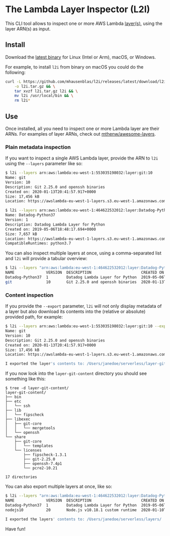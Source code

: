 # The Lambda Layer Inspector (L2I)

This CLI tool allows to inspect one or more AWS Lambda [layer(s)](https://docs.aws.amazon.com/lambda/latest/dg/configuration-layers.html), using the layer ARN(s) as input.

## Install

Download the [latest binary](https://github.com/mhausenblas/l2i/releases/latest) for Linux (Intel or Arm), macOS, or Windows.

For example, to install `l2i` from binary on macOS you could do the following:

```sh
curl -L https://github.com/mhausenblas/l2i/releases/latest/download/l2i_darwin_amd64.tar.gz \
    -o l2i.tar.gz && \
    tar xvzf l2i.tar.gz l2i && \
    mv l2i /usr/local/bin && \
    rm l2i*
```

## Use

Once installed, all you need to inspect one or more Lambda layer are their ARNs.
For examples of layer ARNs, check out [mthenw/awesome-layers](https://github.com/mthenw/awesome-layers).

### Plain metadata inspection

If you want to inspect a single AWS Lambda layer, provide the ARN to `l2i` using
the `--layers` parameter like so:

```sh
$ l2i --layers arn:aws:lambda:eu-west-1:553035198032:layer:git:10
Name: git
Version: 10
Description: Git 2.25.0 and openssh binaries
Created on: 2020-01-13T20:41:57.917+0000
Size: 17,456 kB
Location: https://awslambda-eu-west-1-layers.s3.eu-west-1.amazonaws.com/snapshots/553035198032/git-c86b3b6b-1ff4-48e2-bdc3-3721ae076147?versionId=YhboGnC0BP6h5jlTaS2jUxyeZxXFBQU3

$ l2i --layers arn:aws:lambda:eu-west-1:464622532012:layer:Datadog-Python37:1
Name: Datadog-Python37
Version: 1
Description: Datadog Lambda Layer for Python
Created on: 2019-05-06T18:48:17.694+0000
Size: 7,657 kB
Location: https://awslambda-eu-west-1-layers.s3.eu-west-1.amazonaws.com/snapshots/464622532012/Datadog-Python37-44fdbec2-a76c-4fb4-a3e2-be9781f035be?versionId=4vdBqcXS41OnGhs5Ml16_G31mK2mBaqM
CompatibleRuntimes: python3.7
```

You can also inspect multiple layers at once, using a comma-separated list and
`l2i` will provide a tabular overview:

```sh
$ l2i --layers "arn:aws:lambda:eu-west-1:464622532012:layer:Datadog-Python37:1,arn:aws:lambda:eu-west-1:553035198032:layer:git:10"
NAME              VERSION  DESCRIPTION                      CREATED ON                    SIZE (kB)
Datadog-Python37  1        Datadog Lambda Layer for Python  2019-05-06T18:48:17.694+0000  7,657
git               10       Git 2.25.0 and openssh binaries  2020-01-13T20:41:57.917+0000  17,456
```

### Content inspection

If you provide the `--export` parameter, `l2i` will not only display metadata of
a layer but also download its contents into the (relative or 
absolute) provided path, for example:

```sh
$ l2i --layers arn:aws:lambda:eu-west-1:553035198032:layer:git:10 --export .
Name: git
Version: 10
Description: Git 2.25.0 and openssh binaries
Created on: 2020-01-13T20:41:57.917+0000
Size: 17,456 kB
Location: https://awslambda-eu-west-1-layers.s3.eu-west-1.amazonaws.com/snapshots/553035198032/git-c86b3b6b-1ff4-48e2-bdc3-3721ae076147?versionId=YhboGnC0BP6h5jlTaS2jUxyeZxXFBQU3

I exported the layer's contents to: /Users/janedoe/serverless/layer-git-content
```

If you now look into the `layer-git-content` directory you should see something
like this:

```
$ tree -d layer-git-content/
layer-git-content/
├── bin
├── etc
│   └── ssh
├── lib
│   └── fipscheck
├── libexec
│   ├── git-core
│   │   └── mergetools
│   └── openssh
└── share
    ├── git-core
    │   └── templates
    └── licenses
        ├── fipscheck-1.3.1
        ├── git-2.25.0
        ├── openssh-7.4p1
        └── pcre2-10.21

17 directories
```

You can also export multiple layers at once, like so:

```sh
$ l2i --layers "arn:aws:lambda:eu-west-1:464622532012:layer:Datadog-Python37:1,arn:aws:lambda:eu-west-1:553035198032:layer:nodejs10:20" --export layers
NAME              VERSION  DESCRIPTION                      CREATED ON                    SIZE (kB)
Datadog-Python37  1        Datadog Lambda Layer for Python  2019-05-06T18:48:17.694+0000  7,657
nodejs10          20       Node.js v10.18.1 custom runtime  2020-01-10T21:32:36.590+0000  12,404

I exported the layers' contents to: /Users/janedoe/serverless/layers/
```

Have fun!